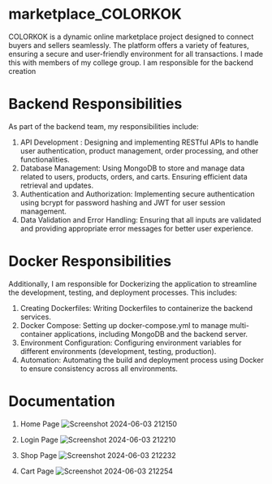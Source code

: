 # marketplace_COLORKOK
COLORKOK is a dynamic online marketplace project designed to connect buyers and sellers seamlessly. The platform offers a variety of features, ensuring a secure and user-friendly environment for all transactions. I made this with members of my college group. I am responsible for the backend creation

# Backend Responsibilities
As part of the backend team, my responsibilities include:

1. API Development    : Designing and implementing RESTful APIs to handle user authentication, product management, order processing, and other functionalities.
2. Database Management: Using MongoDB to store and manage data related to users, products, orders, and carts. Ensuring efficient data retrieval and updates.
3. Authentication and Authorization: Implementing secure authentication using bcrypt for password hashing and JWT for user session management.
4. Data Validation and Error Handling: Ensuring that all inputs are validated and providing appropriate error messages for better user experience.

# Docker Responsibilities
Additionally, I am responsible for Dockerizing the application to streamline the development, testing, and deployment processes. This includes:
1. Creating Dockerfiles: Writing Dockerfiles to containerize the backend services.
2. Docker Compose: Setting up docker-compose.yml to manage multi-container applications, including MongoDB and the backend server.
3. Environment Configuration: Configuring environment variables for different environments (development, testing, production).
4. Automation: Automating the build and deployment process using Docker to ensure consistency across all environments.

# Documentation
1. Home Page
![Screenshot 2024-06-03 212150](https://github.com/farhannuzul11/marketplace_COLORKOK/assets/112792115/f08d3d95-1b31-45e0-9e8b-28e9a70ae61f)

2. Login Page
![Screenshot 2024-06-03 212210](https://github.com/farhannuzul11/marketplace_COLORKOK/assets/112792115/2f15cbf2-275c-4b50-b890-839a0acde233)

3. Shop Page
![Screenshot 2024-06-03 212232](https://github.com/farhannuzul11/marketplace_COLORKOK/assets/112792115/a98f1902-5a24-4059-9bf2-c0e6dbf74d70)

4. Cart Page
![Screenshot 2024-06-03 212254](https://github.com/farhannuzul11/marketplace_COLORKOK/assets/112792115/2e6b3ffd-3a84-4e82-81a6-274795d65d53)
